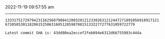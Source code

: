 2022-11-19 09:57:55 am

---

`133317517297942311625687908412803201212330263121244727189105691891712167305853011820615250631605128598708151332277277631059722779`

`Latest commit SHA is: 43dd80ea2eccef2feb894e6312d66755983c44da `
